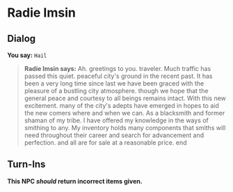 # Radie Imsin


## Dialog

**You say:** `Hail`



>**Radie Imsin says:** Ah. greetings to you. traveler. Much traffic has passed this quiet. peaceful city's ground in the recent past. It has been a very long time since last we have been graced with the pleasure of a bustling city atmosphere. though we hope that the general peace and courtesy to all beings remains intact. With this new excitement. many of the city's adepts have emerged in hopes to aid the new comers where and when we can. As a blacksmith and former shaman of my tribe. I have offered my knowledge in the ways of smithing to any. My inventory holds many components that smiths will need throughout their career and search for advancement and perfection. and all are for sale at a reasonable price.
end



## Turn-Ins



**This NPC *should* return incorrect items given.**





